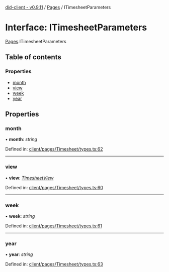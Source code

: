 [did-client - v0.9.11](../README.md) / [Pages](../modules/pages.md) / ITimesheetParameters

# Interface: ITimesheetParameters

[Pages](../modules/pages.md).ITimesheetParameters

## Table of contents

### Properties

- [month](pages.itimesheetparameters.md#month)
- [view](pages.itimesheetparameters.md#view)
- [week](pages.itimesheetparameters.md#week)
- [year](pages.itimesheetparameters.md#year)

## Properties

### month

• **month**: *string*

Defined in: [client/pages/Timesheet/types.ts:62](https://github.com/Puzzlepart/did/blob/dev/client/pages/Timesheet/types.ts#L62)

___

### view

• **view**: [*TimesheetView*](../modules/pages.md#timesheetview)

Defined in: [client/pages/Timesheet/types.ts:60](https://github.com/Puzzlepart/did/blob/dev/client/pages/Timesheet/types.ts#L60)

___

### week

• **week**: *string*

Defined in: [client/pages/Timesheet/types.ts:61](https://github.com/Puzzlepart/did/blob/dev/client/pages/Timesheet/types.ts#L61)

___

### year

• **year**: *string*

Defined in: [client/pages/Timesheet/types.ts:63](https://github.com/Puzzlepart/did/blob/dev/client/pages/Timesheet/types.ts#L63)
